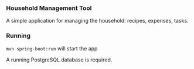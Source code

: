 ### Household Management Tool 

A simple application for managing the household: recipes, expenses, tasks. 

### Running

`mvn spring-boot:run` will start the app

A running PostgreSQL database is required. 

